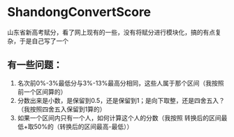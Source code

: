 # ShandongConvertScore
山东省新高考赋分，看了网上现有的一些，没有将赋分进行模块化，搞的有点复杂，于是自己写了一个

## 有一些问题：
1. 名次前0%-3%最低分与3%-13%最高分相同，这些人属于那个区间（我按照前一个区间算的）
2. 分数出来是小数，是保留到0.5，还是保留到1；是向下取整，还是四舍五入？（我按照四舍五入保留到1算的）
3. 如果一个区间内只有一个人，如何计算这个人的分数（我按照 转换后的区间最低+取50%的（转换后的区间最高-最低））
